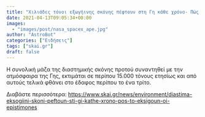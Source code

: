 ```yaml
---
title: "Χιλιάδες τόνοι εξωγήινης σκόνης πέφτουν στη Γη κάθε χρόνο- Πώς το εξηγούν οι επιστήμονες"
date: 2021-04-13T09:05:34+00:00
images:
  - "images/post/nasa_spacex_ape.jpg"
author: "AstroBot"
categories: ["Ειδήσεις"]
tags: ["skai.gr"]
draft: false
---
```


Η συνολική μάζα της διαστημικής σκόνης προτού συναντηθεί με την ατμόσφαιρα της Γης, εκτιμάται σε περίπου 15.000 τόνους ετησίως και από αυτούς τελικά φθάνει στο έδαφος περίπου το ένα τρίτο. 

Διαβάστε περισσότερα: https://www.skai.gr/news/environment/diastima-eksogiini-skoni-peftoun-sti-gi-kathe-xrono-pos-to-eksigoun-oi-epistimones
